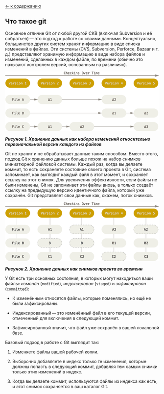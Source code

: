 [<- к содержанию](readme.md)

## Что такое git

Основное отличие Git от любой другой СКВ (включая Subversion и её собратьев) — это подход к работе со своими данными. Концептуально, большинство других систем хранят информацию в виде списка изменений в файлах. Эти системы (CVS, Subversion, Perforce, Bazaar и т. д.) представляют хранимую информацию в виде набора файлов и изменений, сделанных в каждом файле, по времени (обычно это называют контролем версий, основанным на различиях).

![](./assets/what_is_git/deltas.png)

***Рисунок 1. Хранение данных как набора изменений относительно первоначальной версии каждого из файлов***

Git не хранит и не обрабатывает данные таким способом. Вместо этого, подход Git к хранению данных больше похож на набор снимков миниатюрной файловой системы. Каждый раз, когда вы делаете коммит, то есть сохраняете состояние своего проекта в Git, система запоминает, как выглядит каждый файл в этот момент, и сохраняет ссылку на этот снимок. Для увеличения эффективности, если файлы не были изменены, Git не запоминает эти файлы вновь, а только создаёт ссылку на предыдущую версию идентичного файла, который уже сохранён. Git представляет свои данные как, скажем, поток снимков.

![](./assets/what_is_git/snapshots.png)

***Рисунок 2. Хранение данных как снимков проекта во времени***

У Git есть три основных состояния, в которых могут находиться ваши файлы: _изменён_ (``modified``), _индексирован_ (``staged``) и _зафиксирован_ (``committed``):

* К изменённым относятся файлы, которые поменялись, но ещё не были зафиксированы.

* Индексированный — это изменённый файл в его текущей версии, отмеченный для включения в следующий коммит.

* Зафиксированный значит, что файл уже сохранён в вашей локальной базе.

Базовый подход в работе с Git выглядит так:

1. Изменяете файлы вашей рабочей копии.

2. Выборочно добавляете в индекс только те изменения, которые должны попасть в следующий коммит, добавляя тем самым снимки только этих изменений в индекс.

3. Когда вы делаете коммит, используются файлы из индекса как есть, и этот снимок сохраняется в ваш каталог Git.